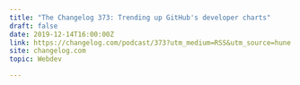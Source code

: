 ```yaml
---
title: "The Changelog 373: Trending up GitHub's developer charts"
draft: false
date: 2019-12-14T16:00:00Z
link: https://changelog.com/podcast/373?utm_medium=RSS&utm_source=hune
site: changelog.com
topic: Webdev  

---
```

